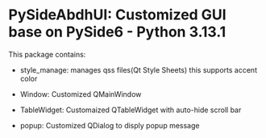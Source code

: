 # PySideAbdhUI: Customized GUI base on PySide6 - Python 3.13.1
This package contains:
 * style_manage: manages qss files(Qt Style Sheets)
                 this supports accent color
                 
 * Window: Customized QMainWindow
 * TableWidget: Customaized QTableWidget with auto-hide scroll bar
 * popup: Customized QDialog to disply popup message

